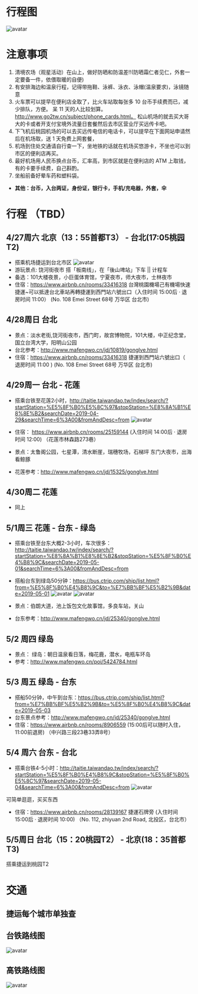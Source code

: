 # 行程图
![avatar](https://github.com/zuyangyang/happy_taiwan/blob/master/final.png)


# 注意事项
1. 清境农场（观星活动）在山上，做好防晒和防温差!!(防晒霜仁者见仁，外套一定要备一件，依偎取暖的自便)
2. 有安排海边和温泉行程，记得带拖鞋、泳裤、泳衣、泳帽(温泉要求)，泳镜随意
3. 火车票可以提早在便利店全取了，比火车站取每张多 10 台币手续费而已，减少排队，方便。
呆 11 天的人比较划算。http://www.go2tw.cn/subject/phone_cards.html。
松山机场的就去买大哥大的卡或者开支付宝境外流量日套餐然后去市区营业厅买远传卡吧。
4. 下飞机后桃园机场的可以去买远传电信的电话卡，可以提早在下面网站申请然后在机场取，送 1 天免费上网套餐，
5. 机场到住处交通请自行查一下，坐地铁的话就在机场买悠游卡，不坐也可以到市区的便利店再买。
6. 最好机场用人民币换点台币，汇率高，到市区就是在便利店的 ATM 上取钱，有的卡要手续费，自己斟酌。
7. 坐船前备好晕车药和塑料袋。

* **其他：台币，入台两证，身份证，银行卡，手机/充电器，外套，伞**


# 行程 （TBD）

## 4/27周六 北京（13：55首都T3） - 台北(17:05桃园T2)
* 搭乘机场捷运到台北市区
![avatar](http://p3-q.mafengwo.net/s12/M00/BF/69/wKgED1usj3mATLWsAAYZwzFUjQc123.png?imageView2%2F2%2Fw%2F2000%2Fh%2F600%2Fq%2F90)
* 游玩景点: 饶河街夜市
搭「板南线」，在「後山埤站」下车 || 计程车
* 备选：101大楼夜景，小巨蛋体育馆，宁夏夜市，师大夜市，士林夜市
* 住宿：https://www.airbnb.cn/rooms/33416318 台灣桃園機場己有機場快速捷運~可以抵達台北車站再轉捷運到西門站六號出口（入住时间 15:00后 · 退房时间 11:00） (No. 108 Emei Street 68号 万华区 台北市)

## 4/28周日 台北 
* 景点：淡水老街,饶河街夜市，西门町，故宫博物院，101大楼，中正纪念堂，国立台湾大学，阳明山公园
* 台北参考：http://www.mafengwo.cn/jd/10819/gonglve.html
* 住宿：https://www.airbnb.cn/rooms/33416318 捷運到西門站六號出口（ 退房时间 11:00 ) (No. 108 Emei Street 68号 万华区 台北市)

## 4/29周一 台北 - 花莲
* 搭乘台铁至花莲2小时，http://taitie.taiwandao.tw/index/search/?startStation=%E5%8F%B0%E5%8C%97&stopStation=%E8%8A%B1%E8%8E%B2&searchDate=2019-04-29&searchTime=6%3A00&fromAndDesc=from
![avatar](https://github.com/zuyangyang/happy_taiwan/blob/master/taibei-hualian.jpg)
* 住宿： https://www.airbnb.cn/rooms/25159144  (入住时间 14:00后 · 退房时间 12:00) （花莲市林森路273巷）

* 景点：太鲁阁公园，七星潭，清水断崖，瑞穗牧场，石梯坪
东门大夜市，出海看鲸豚
* 花莲参考：http://www.mafengwo.cn/jd/15325/gonglve.html

## 4/30周二 花莲

* 同上

## 5/1周三 花莲 - 台东 - 绿岛
* 搭乘台铁至台东大概2-3小时，车次很多： http://taitie.taiwandao.tw/index/search/?startStation=%E8%8A%B1%E8%8E%B2&stopStation=%E5%8F%B0%E4%B8%9C&searchDate=2019-05-01&searchTime=6%3A00&fromAndDesc=from
* 搭船台东到绿岛50分钟：https://bus.ctrip.com/ship/list.html?from=%E5%8F%B0%E4%B8%9C&to=%E7%BB%BF%E5%B2%9B&date=2019-05-01
![avatar](https://github.com/zuyangyang/happy_taiwan/blob/master/%E5%8F%B0%E4%B8%9C%E5%88%B0%E7%BB%BF%E5%B2%9B.png)
![avatar](https://github.com/zuyangyang/happy_taiwan/blob/master/huanlian-taidong.png)


* 景点：伯朗大道，池上饭包文化故事馆，多良车站，关山
* 台东参考：http://www.mafengwo.cn/jd/25340/gonglve.html

## 5/2 周四 绿岛
* 景点： 绿岛：朝日温泉看日落，梅花鹿，潜水，电瓶车环岛
* 参考：http://www.mafengwo.cn/poi/5424784.html

## 5/3 周五 绿岛 - 台东
* 搭船50分钟，中午到台东：https://bus.ctrip.com/ship/list.html?from=%E7%BB%BF%E5%B2%9B&to=%E5%8F%B0%E4%B8%9C&date=2019-05-03
* 台东景点参考：http://www.mafengwo.cn/jd/25340/gonglve.html
* 住宿：https://www.airbnb.cn/rooms/8906559 (15:00后可以随时入住，11:00前退房) （中兴路三段23巷33弄8号）

## 5/4 周六 台东 - 台北
* 搭乘台铁4-5小时：http://taitie.taiwandao.tw/index/search/?startStation=%E5%8F%B0%E4%B8%9C&stopStation=%E5%8F%B0%E5%8C%97&searchDate=2019-05-04&searchTime=6%3A00&fromAndDesc=from
![avatar](https://github.com/zuyangyang/happy_taiwan/blob/master/taidong-taibei.png)

可简单逛逛，买买东西

* 住宿：https://www.airbnb.cn/rooms/28139167 捷運石牌旁 (入住时间 15:00后 · 退房时间 10:00) （No. 112, zhiyuan 2nd Road, 北投区，台北市）

## 5/5周日 台北（15：20桃园T2） - 北京(18：35首都T3)
搭乘捷运到桃园T2

# 交通
## 捷运每个城市单独查
## 台铁路线图
![avatar](http://static.taiwandao.tw//uploads/images/20151216/1450244471375390.jpg)
## 高铁路线图
![avatar](https://gss0.bdstatic.com/94o3dSag_xI4khGkpoWK1HF6hhy/baike/c0%3Dbaike150%2C5%2C5%2C150%2C50/sign=d1278d8963061d95694b3f6a1a9d61b4/0b46f21fbe096b638e02aae101338744ebf8ac6c.jpg)



